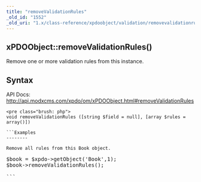 ```yaml
---
title: "removeValidationRules"
_old_id: "1552"
_old_uri: "1.x/class-reference/xpdoobject/validation/removevalidationrules"
---
```


xPDOObject::removeValidationRules()
-----------------------------------

Remove one or more validation rules from this instance.

Syntax
------

API Docs: <http://api.modxcms.com/xpdo/om/xPDOObject.html#removeValidationRules>

```
<pre class="brush: php">
void removeValidationRules ([string $field = null], [array $rules = array()])

```Examples
--------

Remove all rules from this Book object.

```
<pre class="brush: php">
$book = $xpdo->getObject('Book',1);
$book->removeValidationRules();

```